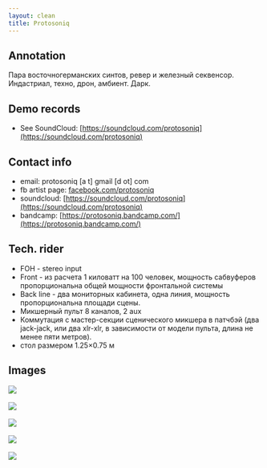 ```yaml
---
layout: clean
title: Protosoniq
---
```


## Annotation

Пара восточногерманских синтов, ревер и железный секвенсор. Индастриал, техно, дрон, амбиент. Дарк. 

## Demo records

- See SoundCloud: [https://soundcloud.com/protosoniq](https://soundcloud.com/protosoniq)

## Contact info

- email: protosoniq [a t] gmail [d ot] com
- fb artist page: [facebook.com/protosoniq](facebook.com/protosoniq)
- soundcloud: [https://soundcloud.com/protosoniq](https://soundcloud.com/protosoniq)
- bandcamp: [https://protosoniq.bandcamp.com/](https://protosoniq.bandcamp.com/)

## Tech. rider

- FOH - stereo input
- Front - из расчета 1 киловатт на 100 человек,  мощность сабвуферов пропорциональна общей мощности фронтальной системы 
- Back line - два мониторных кабинета, одна линия, мощность пропорциональна площади сцены.  
- Микшерный пульт 8 каналов, 2 aux
- Коммутация с мастер-секции сценического микшера в патчбэй (два jack-jack, или два xlr-xlr, в зависимости от модели пульта, длина не менее пяти метров).
- стол размером 1.25×0.75 м

## Images

<a href="/img/protosoniq/1.jpg" target="_blank"><img src="/img/protosoniq/1.jpg"></a>
<br/><br/>
<a href="/img/protosoniq/2.jpg" target="_blank"><img src="/img/protosoniq/2.jpg"></a>
<br/><br/>
<a href="/img/protosoniq/3.jpg" target="_blank"><img src="/img/protosoniq/3.jpg"></a>
<br/><br/>
<a href="/img/protosoniq/4.jpg" target="_blank"><img src="/img/protosoniq/4.jpg"></a>
<br/><br/>
<a href="/img/protosoniq/5.jpg" target="_blank"><img src="/img/protosoniq/5.jpg"></a>
